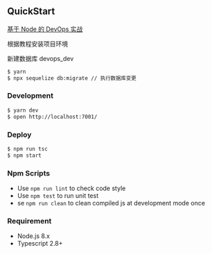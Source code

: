 <!--
 * @Author: Cookie
 * @Date: 2021-05-09 14:46:32
 * @LastEditors: Cookie
 * @LastEditTime: 2021-05-16 16:54:49
 * @Description: 
-->

## QuickStart

[基于 Node 的 DevOps 实战](https://juejin.cn/book/6948353204648148995)

根据教程安装项目环境 

新建数据库 devops_dev

```bash
$ yarn
$ npx sequelize db:migrate // 执行数据库变更
```

### Development

```bash
$ yarn dev
$ open http://localhost:7001/
```
### Deploy

```bash
$ npm run tsc
$ npm start
```

### Npm Scripts

- Use `npm run lint` to check code style
- Use `npm test` to run unit test
- se `npm run clean` to clean compiled js at development mode once

### Requirement

- Node.js 8.x
- Typescript 2.8+
